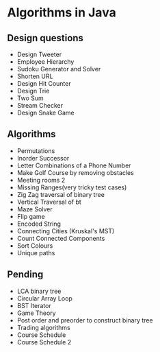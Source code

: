 # Algorithms in Java
## Design questions
* Design Tweeter
* Employee Hierarchy
* Sudoku Generator and Solver
* Shorten URL
* Design Hit Counter
* Design Trie
* Two Sum
* Stream Checker
* Design Snake Game
## Algorithms
* Permutations
* Inorder Successor
* Letter Combinations of a Phone Number
* Make Golf Course by removing obstacles
* Meeting rooms 2
* Missing Ranges(very tricky test cases)
* Zig Zag traversal of binary tree
* Vertical Traversal of bt
* Maze Solver
* Flip game 
* Encoded String
* Connecting Cities (Kruskal's MST)
* Count Connected Components
* Sort Colours
* Unique paths

## Pending
* LCA binary tree
* Circular Array Loop
* BST Iterator
* Game Theory
* Post order and preorder to construct binary tree
* Trading algorithms
* Course Schedule
* Course Schedule 2


